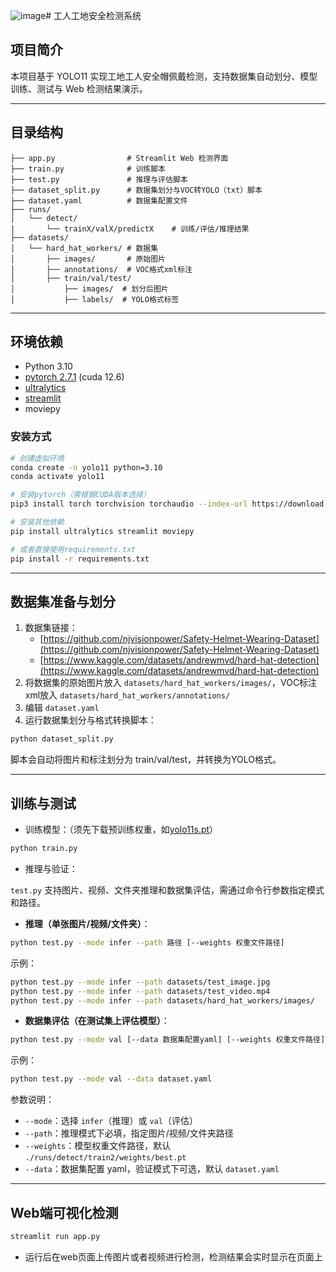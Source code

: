 ![image](https://github.com/user-attachments/assets/0be5ac44-4f46-4c1a-b071-462b142c124d)# 工人工地安全检测系统

## 项目简介

本项目基于 YOLO11 实现工地工人安全帽佩戴检测，支持数据集自动划分、模型训练、测试与 Web 检测结果演示。

---

## 目录结构

```text
├── app.py                # Streamlit Web 检测界面
├── train.py              # 训练脚本
├── test.py               # 推理与评估脚本
├── dataset_split.py      # 数据集划分与VOC转YOLO（txt）脚本
├── dataset.yaml          # 数据集配置文件
├── runs/
│   └── detect/
|       └── trainX/valX/predictX    # 训练/评估/推理结果
├── datasets/
│   └── hard_hat_workers/ # 数据集
│       ├── images/       # 原始图片
│       ├── annotations/  # VOC格式xml标注
│       ├── train/val/test/
│           ├── images/  # 划分后图片
│           ├── labels/  # YOLO格式标签
```

---

## 环境依赖

- Python 3.10
- [pytorch 2.7.1](https://pytorch.org/get-started/locally/#windows-installation) (cuda 12.6)
- [ultralytics](https://github.com/ultralytics/ultralytics)
- [streamlit](https://streamlit.io/)
- moviepy

### 安装方式

```bash
# 创建虚拟环境
conda create -n yolo11 python=3.10
conda activate yolo11

# 安装pytorch（需根据CUDA版本选择）
pip3 install torch torchvision torchaudio --index-url https://download.pytorch.org/whl/cu126

# 安装其他依赖
pip install ultralytics streamlit moviepy

# 或者直接使用requirements.txt
pip install -r requirements.txt
```

---

## 数据集准备与划分

1. 数据集链接：
   - [https://github.com/njvisionpower/Safety-Helmet-Wearing-Dataset](https://github.com/njvisionpower/Safety-Helmet-Wearing-Dataset)
   - [https://www.kaggle.com/datasets/andrewmvd/hard-hat-detection](https://www.kaggle.com/datasets/andrewmvd/hard-hat-detection)
2. 将数据集的原始图片放入 `datasets/hard_hat_workers/images/`，VOC标注xml放入 `datasets/hard_hat_workers/annotations/`
3. 编辑 `dataset.yaml`
4. 运行数据集划分与格式转换脚本：

```bash
python dataset_split.py
```

脚本会自动将图片和标注划分为 train/val/test，并转换为YOLO格式。

---

## 训练与测试

- 训练模型：（须先下载预训练权重，如[yolo11s.pt](https://github.com/ultralytics/assets/releases/download/v8.3.0/yolo11s.pt)）

```bash
python train.py
```

- 推理与验证：
  
`test.py` 支持图片、视频、文件夹推理和数据集评估，需通过命令行参数指定模式和路径。

- **推理（单张图片/视频/文件夹）**：

```bash
python test.py --mode infer --path 路径 [--weights 权重文件路径]
```

示例：

```bash
python test.py --mode infer --path datasets/test_image.jpg
python test.py --mode infer --path datasets/test_video.mp4
python test.py --mode infer --path datasets/hard_hat_workers/images/
```

- **数据集评估（在测试集上评估模型）**：

```bash
python test.py --mode val [--data 数据集配置yaml] [--weights 权重文件路径]
```

示例：

```bash
python test.py --mode val --data dataset.yaml
```

参数说明：

- `--mode`：选择 `infer`（推理）或 `val`（评估）
- `--path`：推理模式下必填，指定图片/视频/文件夹路径
- `--weights`：模型权重文件路径，默认 `./runs/detect/train2/weights/best.pt`
- `--data`：数据集配置 yaml，验证模式下可选，默认 `dataset.yaml`

---

## Web端可视化检测

```bash
streamlit run app.py
```

- 运行后在web页面上传图片或者视频进行检测，检测结果会实时显示在页面上
